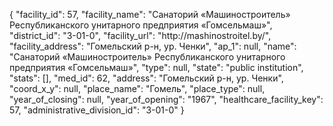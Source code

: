 {
    "facility_id": 57,
    "facility_name": "Санаторий «Машиностроитель» Республиканского унитарного предприятия «Гомсельмаш»",
    "district_id": "3-01-0",
    "facility_url": "http:\/\/mashinostroitel.by\/",
    "facility_address": "Гомельский р-н, ур. Ченки",
    "ap_1": null,
    "name": "Санаторий «Машиностроитель» Республиканского унитарного предприятия «Гомсельмаш»",
    "type": null,
    "state": "public institution",
    "stats": [],
    "med_id": 62,
    "address": "Гомельский р-н, ур. Ченки",
    "coord_x_y": null,
    "place_name": "Гомель",
    "place_type": null,
    "year_of_closing": null,
    "year_of_opening": "1967",
    "healthcare_facility_key": 57,
    "administrative_division_id": "3-01-0"
}